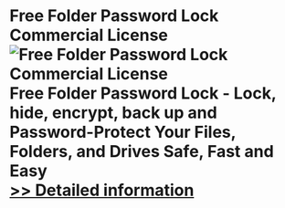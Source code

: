 # Free Folder Password Lock Commercial License<br />![Free Folder Password Lock Commercial License](https://mycommerce.akamaized.net/api/pimages/P300960221/BIG/300960221.PNG)<br />Free Folder Password Lock - Lock, hide, encrypt, back up and Password-Protect Your Files, Folders, and Drives Safe, Fast and Easy<br />[>> Detailed information](https://secure.shareit.com/shareit/product.html?productid=300960221&affiliateid=200057808)
